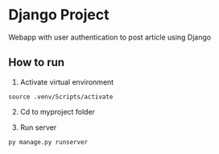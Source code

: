 # Django Project

Webapp with user authentication to post article using Django

## How to run 

1. Activate virtual environment 
```
source .venv/Scripts/activate
```
2. Cd to myproject folder

3. Run server
```
py manage.py runserver
```